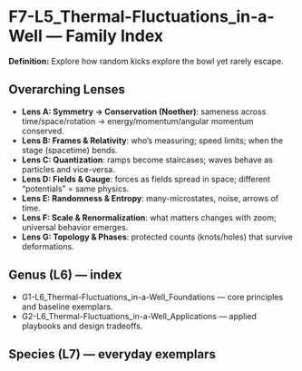 # F7-L5_Thermal-Fluctuations_in-a-Well — Family Index
**Definition:** Explore how random kicks explore the bowl yet rarely escape.

## Overarching Lenses

- **Lens A: Symmetry -> Conservation (Noether)**: sameness across time/space/rotation → energy/momentum/angular momentum conserved.
- **Lens B: Frames & Relativity**: who’s measuring; speed limits; when the stage (spacetime) bends.
- **Lens C: Quantization**: ramps become staircases; waves behave as particles and vice-versa.
- **Lens D: Fields & Gauge**: forces as fields spread in space; different “potentials” = same physics.
- **Lens E: Randomness & Entropy**: many-microstates, noise, arrows of time.
- **Lens F: Scale & Renormalization**: what matters changes with zoom; universal behavior emerges.
- **Lens G: Topology & Phases**: protected counts (knots/holes) that survive deformations.

## Genus (L6) — index
- G1-L6_Thermal-Fluctuations_in-a-Well_Foundations — core principles and baseline exemplars.
- G2-L6_Thermal-Fluctuations_in-a-Well_Applications — applied playbooks and design tradeoffs.

## Species (L7) — everyday exemplars
